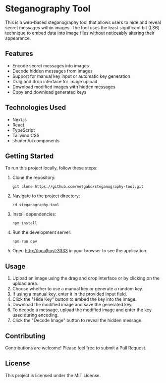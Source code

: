 # Steganography Tool

This is a web-based steganography tool that allows users to hide and reveal secret messages within images. The tool uses the least significant bit (LSB) technique to embed data into image files without noticeably altering their appearance.

## Features

- Encode secret messages into images
- Decode hidden messages from images
- Support for manual key input or automatic key generation
- Drag and drop interface for image upload
- Download modified images with hidden messages
- Copy and download generated keys

## Technologies Used

- Next.js
- React
- TypeScript
- Tailwind CSS
- shadcn/ui components

## Getting Started

To run this project locally, follow these steps:

1. Clone the repository:
   ```
   git clone https://github.com/netgabo/steganography-tool.git
   ```

2. Navigate to the project directory:
   ```
   cd steganography-tool
   ```

3. Install dependencies:
   ```
   npm install
   ```

4. Run the development server:
   ```
   npm run dev
   ```

5. Open [http://localhost:3333](http://localhost:3333) in your browser to see the application.

## Usage

1. Upload an image using the drag and drop interface or by clicking on the upload area.
2. Choose whether to use a manual key or generate a random key.
3. If using a manual key, enter it in the provided input field.
4. Click the "Hide Key" button to embed the key into the image.
5. Download the modified image and save the generated key.
6. To decode a message, upload the modified image and enter the key used during encoding.
7. Click the "Decode Image" button to reveal the hidden message.

## Contributing

Contributions are welcome! Please feel free to submit a Pull Request.

## License

This project is licensed under the MIT License.
